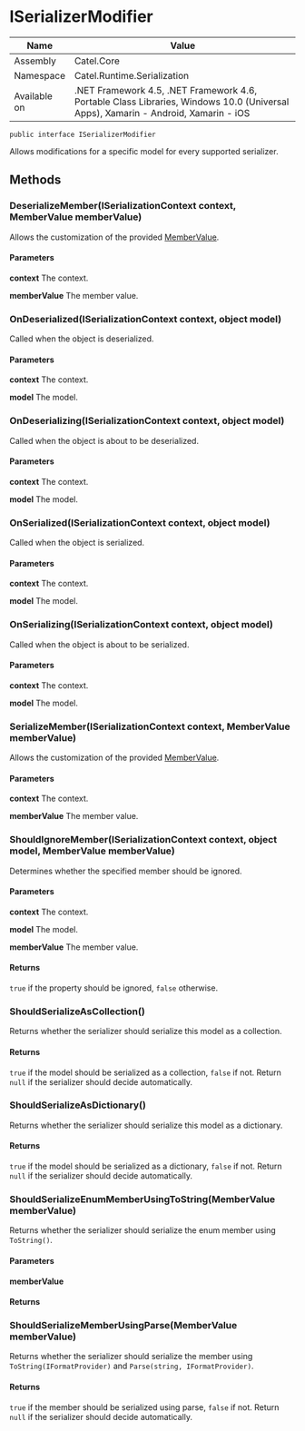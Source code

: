 

# ISerializerModifier

Name|Value
---|---
Assembly|Catel.Core
Namespace|Catel.Runtime.Serialization
Available on|.NET Framework 4.5, .NET Framework 4.6, Portable Class Libraries, Windows 10.0 (Universal Apps), Xamarin - Android, Xamarin - iOS

```
public interface ISerializerModifier
```

Allows modifications for a specific model for every supported serializer.



## Methods

### DeserializeMember(ISerializationContext context, MemberValue memberValue)

Allows the customization of the provided [MemberValue](#).

#### Parameters

**context**
The context.

**memberValue**
The member value.



### OnDeserialized(ISerializationContext context, object model)

Called when the object is deserialized.

#### Parameters

**context**
The context.

**model**
The model.



### OnDeserializing(ISerializationContext context, object model)

Called when the object is about to be deserialized.

#### Parameters

**context**
The context.

**model**
The model.



### OnSerialized(ISerializationContext context, object model)

Called when the object is serialized.

#### Parameters

**context**
The context.

**model**
The model.



### OnSerializing(ISerializationContext context, object model)

Called when the object is about to be serialized.

#### Parameters

**context**
The context.

**model**
The model.



### SerializeMember(ISerializationContext context, MemberValue memberValue)

Allows the customization of the provided [MemberValue](#).

#### Parameters

**context**
The context.

**memberValue**
The member value.



### ShouldIgnoreMember(ISerializationContext context, object model, MemberValue memberValue)

Determines whether the specified member should be ignored.

#### Parameters

**context**
The context.

**model**
The model.

**memberValue**
The member value.

#### Returns

```true``` if the property should be ignored, ```false``` otherwise.



### ShouldSerializeAsCollection()

Returns whether the serializer should serialize this model as a collection.

#### Returns

```true``` if the model should be serialized as a collection, ```false``` if not. Return ```null``` if the serializer should decide automatically.



### ShouldSerializeAsDictionary()

Returns whether the serializer should serialize this model as a dictionary.

#### Returns

```true``` if the model should be serialized as a dictionary, ```false``` if not. Return ```null``` if the serializer should decide automatically.



### ShouldSerializeEnumMemberUsingToString(MemberValue memberValue)

Returns whether the serializer should serialize the enum member using ```ToString()```.

#### Parameters

**memberValue**

#### Returns



### ShouldSerializeMemberUsingParse(MemberValue memberValue)

Returns whether the serializer should serialize the member using ```ToString(IFormatProvider)``` and ```Parse(string, IFormatProvider)```.

#### Returns

```true``` if the member should be serialized using parse, ```false``` if not. Return ```null``` if the serializer should decide automatically.



